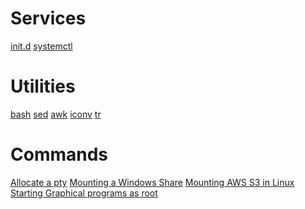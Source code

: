 <!-- TITLE: Linux -->
<!-- SUBTITLE: A quick summary of Linux -->

# Services
[init.d](/linux-initd)
[systemctl](/linux-systemctl)

# Utilities
[bash](/bash-scripting)
[sed](/sed)
[awk](/awk)
[iconv](/iconv)
[tr](/tr)

# Commands
[Allocate a pty](/pty-alloc)
[Mounting a Windows Share](/mntwinshare)
[Mounting AWS S3 in Linux](/mnts3)
[Starting Graphical programs as root](/xheadaches)
